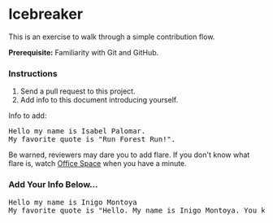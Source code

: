 # Icebreaker

This is an exercise to walk through a simple contribution flow.

**Prerequisite:** Familiarity with Git and GitHub.

### Instructions

1. Send a pull request to this project.
2. Add info to this document introducing yourself.

Info to add:

<pre>
Hello my name is Isabel Palomar.
My favorite quote is "Run Forest Run!".
</pre>

Be warned, reviewers may dare you to add flare. If you don't know what flare is, watch [Office Space](https://en.wikipedia.org/wiki/Office_Space) when you have a minute.

### Add Your Info Below...

<pre>
Hello my name is Inigo Montoya
My favorite quote is "Hello. My name is Inigo Montoya. You killed my father. Prepare to die."
</pre>

